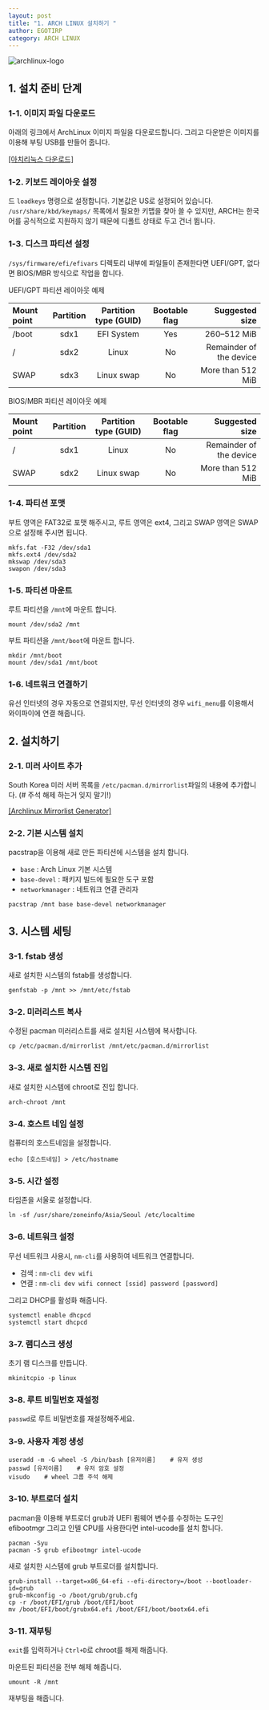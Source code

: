 ```yaml
---
layout: post
title: "1. ARCH LINUX 설치하기 "
author: EGOTIRP
category: ARCH LINUX
---
```


![archlinux-logo](https://rkdeo1515.github.io/assets/2017-10-04-1-install-arch-cli/archlinux-logo.png)

## 1. 설치 준비 단계
### 1-1. 이미지 파일 다운로드
아래의 링크에서 ArchLinux 이미지 파일을 다운로드합니다. 그리고 다운받은 이미지를 이용해 부팅 USB를 만들어 줍니다.

[[아치리눅스 다운로드]](https://www.archlinux.org/download/)
### 1-2. 키보드 레이아웃 설정
드
`loadkeys` 명령으로 설정합니다. 기본값은 US로 설정되어 있습니다. `/usr/share/kbd/keymaps/` 목록에서 필요한 키맵을 찾아 쓸 수 있지만, ARCH는 한국어를 공식적으로 지원하지 않기 때문에 디폴트 상태로 두고 건너 뜁니다.

### 1-3. 디스크 파티션 설정
`/sys/firmware/efi/efivars` 디렉토리 내부에 파일들이 존재한다면 UEFI/GPT, 없다면 BIOS/MBR 방식으로 작업을 합니다.

UEFI/GPT 파티션 레이아웃 예제

| Mount point | Partition | Partition type (GUID) | Bootable flag | 	Suggested size |
|:---|:---:|:---:|:---:|---:|
| /boot | sdx1 | EFI System | Yes | 260–512 MiB |
| / | sdx2 | Linux | No  | Remainder of the device |
| SWAP  | sdx3 | Linux swap | No  | More than 512 MiB |

BIOS/MBR 파티션 레이아웃 예제

| Mount point | Partition | Partition type (GUID) | Bootable flag | 	Suggested size |
|:---|:---:|:---:|:---:|---:|
| / | sdx1 | Linux | No  | Remainder of the device |
| SWAP  | sdx2 | Linux swap | No  | More than 512 MiB |

### 1-4. 파티션 포맷
부트 영역은 FAT32로 포맷 해주시고, 루트 영역은 ext4, 그리고 SWAP 영역은 SWAP으로 설정해 주시면 됩니다.

```
mkfs.fat -F32 /dev/sda1
mkfs.ext4 /dev/sda2
mkswap /dev/sda3
swapon /dev/sda3
```

### 1-5. 파티션 마운트
루트 파티션을 `/mnt`에 마운트 합니다.
```
mount /dev/sda2 /mnt
```

부트 파티션을 `/mnt/boot`에 마운트 합니다.
```
mkdir /mnt/boot
mount /dev/sda1 /mnt/boot
```

### 1-6. 네트워크 연결하기
유선 인터넷의 경우 자동으로 연결되지만, 무선 인터넷의 경우 `wifi_menu`를 이용해서 와이파이에 연결 해줍니다.

## 2. 설치하기

### 2-1. 미러 사이트 추가
South Korea 미러 서버 목록을  `/etc/pacman.d/mirrorlist`파일의 내용에 추가합니다. (# 주석 해제 하는거 잊지 말기!)

[[Archlinux Mirrorlist Generator]](https://www.archlinux.org/mirrorlist/)

### 2-2. 기본 시스템 설치
pacstrap을 이용해 새로 만든 파티션에 시스템을 설치 합니다.

* `base` : Arch Linux 기본 시스템
* `base-devel` : 패키지 빌드에 필요한 도구 포함
* `networkmanager` : 네트워크 연결 관리자

```
pacstrap /mnt base base-devel networkmanager
```

## 3. 시스템 세팅

### 3-1. fstab 생성

새로 설치한 시스템의 fstab를 생성합니다.
```
genfstab -p /mnt >> /mnt/etc/fstab
```

### 3-2. 미러리스트 복사

수정된 pacman 미러리스트를 새로 설치된 시스템에 복사합니다.
```
cp /etc/pacman.d/mirrorlist /mnt/etc/pacman.d/mirrorlist
```

### 3-3. 새로 설치한 시스템 진입
새로 설치한 시스템에 chroot로 진입 합니다.
```
arch-chroot /mnt
```

### 3-4. 호스트 네임 설정
컴퓨터의 호스트네임을 설정합니다.
```
echo [호스트네임] > /etc/hostname
```

### 3-5. 시간 설정
타임존을 서울로 설정합니다.
```
ln -sf /usr/share/zoneinfo/Asia/Seoul /etc/localtime
```

### 3-6. 네트워크 설정
무선 네트워크 사용시, `nm-cli`를 사용하여 네트워크 연결합니다.

* 검색 : `nm-cli dev wifi`
* 연결 : `nm-cli dev wifi connect [ssid] password [password]`

그리고 DHCP를 활성화 해줍니다.
```
systemctl enable dhcpcd
systemctl start dhcpcd
```

### 3-7. 램디스크 생성
초기 램 디스크를 만듭니다.
```
mkinitcpio -p linux
```

### 3-8. 루트 비밀번호 재설정
`passwd`로 루트 비밀번호를 재설정해주세요.

### 3-9. 사용자 계정 생성
```
useradd -m -G wheel -S /bin/bash [유저이름]    # 유저 생성
passwd [유저이름]    # 유저 암호 설정
visudo    # wheel 그룹 주석 해제
```

### 3-10. 부트로더 설치
pacman을 이용해 부트로더 grub과 UEFI 펌웨어 변수를 수정하는 도구인 efibootmgr 그리고 인텔 CPU를 사용한다면 intel-ucode를 설치 합니다.
```
pacman -Syu
pacman -S grub efibootmgr intel-ucode
```
새로 설치한 시스템에 grub 부트로더를 설치합니다.
```
grub-install --target=x86_64-efi --efi-directory=/boot --bootloader-id=grub
grub-mkconfig -o /boot/grub/grub.cfg
cp -r /boot/EFI/grub /boot/EFI/boot
mv /boot/EFI/boot/grubx64.efi /boot/EFI/boot/bootx64.efi
```

### 3-11. 재부팅
`exit`를 입력하거나 `Ctrl+D`로 chroot를 해제 해줍니다.

마운트된 파티션을 전부 해제 해줍니다.
```
umount -R /mnt
```

재부팅을 해줍니다.
